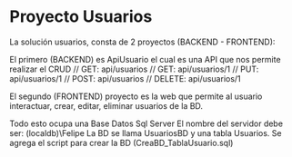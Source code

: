 # Proyecto Usuarios

La solución usuarios, consta de 2 proyectos (BACKEND - FRONTEND): 

El primero (BACKEND) es ApiUsuario el cual es una API que nos permite realizar el CRUD
	// GET: api/usuarios
	// GET: api/usuarios/1
	// PUT: api/usuarios/1
	// POST: api/usuarios
	// DELETE: api/usuarios/1

El segundo (FRONTEND) proyecto es la web que permite al usuario interactuar, crear, editar, eliminar usuarios de la BD.

Todo esto ocupa una Base Datos Sql Server 
El nombre del servidor debe ser: (localdb)\Felipe
La BD se llama UsuariosBD y una tabla Usuarios.
Se agrega el script para crear la BD (CreaBD_TablaUsuario.sql)
